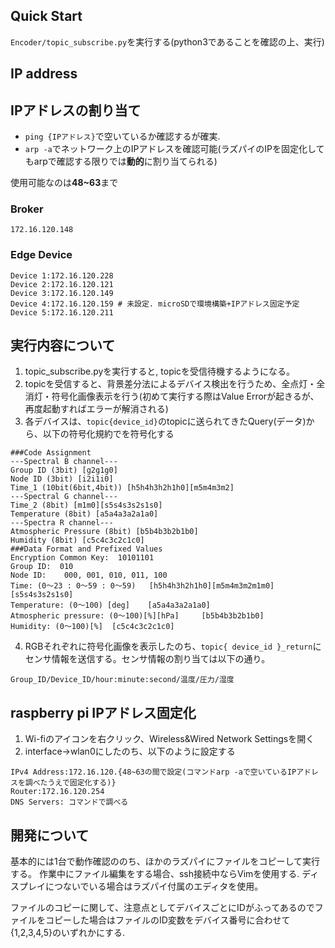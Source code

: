 ## Quick Start
```Encoder/topic_subscribe.py```を実行する(python3であることを確認の上、実行)

## IP address

## IPアドレスの割り当て
- ```ping {IPアドレス}```で空いているか確認するが確実.
- ```arp -a```でネットワーク上のIPアドレスを確認可能(ラズパイのIPを固定化してもarpで確認する限りでは**動的**に割り当てられる)

使用可能なのは**48~63**まで

### Broker
```172.16.120.148```

### Edge Device
```
Device 1:172.16.120.228
Device 2:172.16.120.121
Device 3:172.16.120.149
Device 4:172.16.120.159 # 未設定. microSDで環境構築+IPアドレス固定予定
Device 5:172.16.120.211
```

## 実行内容について
1. topic_subscribe.pyを実行すると, topicを受信待機するようになる。
2. topicを受信すると、背景差分法によるデバイス検出を行うため、全点灯・全消灯・符号化画像表示を行う(初めて実行する際はValue Errorが起きるが、再度起動すればエラーが解消される)
3. 各デバイスは、```topic{device_id}```のtopicに送られてきたQuery(データ)から、以下の符号化規約でを符号化する
```
###Code Assignment
---Spectral B channel---
Group ID (3bit) [g2g1g0]
Node ID (3bit) [i2i1i0]
Time_1 (10bit(6bit,4bit)) [h5h4h3h2h1h0][m5m4m3m2]
---Spectral G channel---
Time_2 (8bit) [m1m0][s5s4s3s2s1s0]
Temperature (8bit) [a5a4a3a2a1a0]
---Spectra R channel---
Atmospheric Pressure (8bit) [b5b4b3b2b1b0]
Humidity (8bit) [c5c4c3c2c1c0]
###Data Format and Prefixed Values
Encryption Common Key:  10101101
Group ID:  010
Node ID:    000, 001, 010, 011, 100
Time: (0〜23 : 0〜59 : 0〜59)   [h5h4h3h2h1h0][m5m4m3m2m1m0][s5s4s3s2s1s0]
Temperature: (0〜100) [deg]    [a5a4a3a2a1a0]
Atmospheric pressure: (0〜100)[%][hPa]     [b5b4b3b2b1b0]
Humidity: (0〜100)[%]  [c5c4c3c2c1c0]
```
4. RGBそれぞれに符号化画像を表示したのち、```topic{ device_id }_return```にセンサ情報を送信する。センサ情報の割り当ては以下の通り。

```Group_ID/Device_ID/hour:minute:second/温度/圧力/湿度 ```


## raspberry pi IPアドレス固定化
1. Wi-fiのアイコンを右クリック、Wireless&Wired Network Settingsを開く
2. interface->wlan0にしたのち、以下のように設定する
```
IPv4 Address:172.16.120.{48~63の間で設定(コマンドarp -aで空いているIPアドレスを調べたうえで固定化する)}
Router:172.16.120.254
DNS Servers: コマンドで調べる
```

## 開発について
基本的には1台で動作確認ののち、ほかのラズパイにファイルをコピーして実行する。
作業中にファイル編集をする場合、ssh接続中ならVimを使用する.
ディスプレイにつないでいる場合はラズパイ付属のエディタを使用。

ファイルのコピーに関して、注意点としてデバイスごとにIDがふってあるのでファイルをコピーした場合はファイルのID変数をデバイス番号に合わせて{1,2,3,4,5}のいずれかにする.
